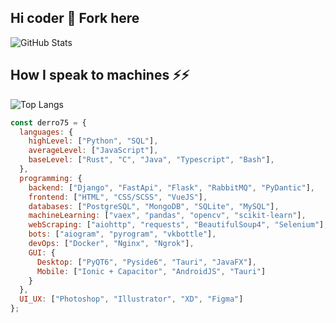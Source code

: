 ## Hi coder 👋 Fork here
![GitHub Stats](https://github-readme-stats.vercel.app/api?username=derro75&show_icons=true&theme=tokyonight)
## How I speak to machines ⚡⚡
![Top Langs](https://github-readme-stats.vercel.app/api/top-langs/?username=derro75&layout=compact&theme=tokyonight)
``` js
const derro75 = {
  languages: {
    highLevel: ["Python", "SQL"],
    averageLevel: ["JavaScript"],
    baseLevel: ["Rust", "C", "Java", "Typescript", "Bash"],
  },
  programming: {
    backend: ["Django", "FastApi", "Flask", "RabbitMQ", "PyDantic"],
    frontend: ["HTML", "CSS/SCSS", "VueJS"],
    databases: ["PostgreSQL", "MongoDB", "SQLite", "MySQL"],
    machineLearning: ["vaex", "pandas", "opencv", "scikit-learn"],
    webScraping: ["aiohttp", "requests", "BeautifulSoup4", "Selenium"],
    bots: ["aiogram", "pyrogram", "vkbottle"],
    devOps: ["Docker", "Nginx", "Ngrok"],
    GUI: {
      Desktop: ["PyQT6", "Pyside6", "Tauri", "JavaFX"],
      Mobile: ["Ionic + Capacitor", "AndroidJS", "Tauri"]
    }
  },
  UI_UX: ["Photoshop", "Illustrator", "XD", "Figma"]
};

```
<!--
![GitHub Activity Graph](https://github-readme-activity-graph.vercel.app/graph?username=derro75&theme=react-dark)

<!--
**derro75/derro75** is a ✨ _special_ ✨ repository because its `README.md` (this file) appears on your GitHub profile.

Here are some ideas to get you started:

- 🔭 I’m currently working on ...
- 🌱 I’m currently learning ...
- 👯 I’m looking to collaborate on ...
- 🤔 I’m looking for help with ...
- 💬 Ask me about ...
- 📫 How to reach me: ...
- 😄 Pronouns: ...
- ⚡ Fun fact: ...
-->
